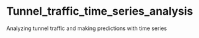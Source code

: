 # Tunnel_traffic_time_series_analysis
Analyzing tunnel traffic and making predictions with time series
